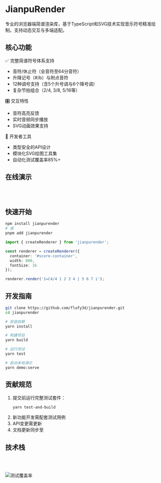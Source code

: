 # JianpuRender

专业的浏览器端简谱渲染库，基于TypeScript和SVG技术实现音乐符号精准绘制。支持动态交互与多端适配。

## 核心功能

✅ 完整简谱符号体系支持
- 音符/休止符（全音符至64分音符）
- 升降记号（#/b）与附点音符
- 12种调号支持（含5个升号调与6个降号调）
- 复杂节拍组合（2/4, 3/8, 5/16等）

🎛 交互特性
- 音符高亮反馈
- 实时音频同步播放
- SVG动画效果支持

🔧 开发者工具
- 类型安全的API设计
- 模块化SVG绘图工具集
- 自动化测试覆盖率85%+

## 在线演示

<mcurl name="基础符号演示" url="https://flufy3d.github.io/JianpuRender/basic_symbols.html"></mcurl>  
<mcurl name="动态音符演示" url="https://flufy3d.github.io/JianpuRender/active_notes.html"></mcurl>  
<mcurl name="SVG工具测试" url="https://flufy3d.github.io/JianpuRender/svg_tools_test.html"></mcurl>

## 快速开始

```bash
npm install jianpurender
# 或
pnpm add jianpurender
```

```typescript
import { createRenderer } from 'jianpurender';

const renderer = createRenderer({
  container: '#score-container',
  width: 800,
  fontSize: 16
});

renderer.render('1=C4/4 1 2 3 4 | 5 6 7 i');
```

## 开发指南

```bash
git clone https://github.com/flufy3d/jianpurender.git
cd jianpurender

# 安装依赖
yarn install

# 构建项目
yarn build

# 运行测试
yarn test

# 启动本地演示
yarn demo:serve
```

## 贡献规范

1. 提交前运行完整测试套件：
   ```bash
   yarn test-and-build
   ```
2. 新功能开发需配套测试用例
3. API变更需更新<mcfolder name="类型声明文件" path="/node/index.d.ts"></mcfolder>
4. 文档更新同步至<mcfolder name="API文档" path="/docs/"></mcfolder>

## 技术栈

<mcsymbol name="SVG绘图引擎" filename="svg_tools.ts" path="src/svg_tools.ts" startline="15" type="function"></mcsymbol>  
<mcsymbol name="乐谱解析器" filename="jianpu_model.ts" path="src/jianpu_model.ts" startline="42" type="class"></mcsymbol>  
<mcsymbol name="渲染管线" filename="jianpu_svg_render.ts" path="src/jianpu_svg_render.ts" startline="89" type="function"></mcsymbol>

![测试覆盖率](https://img.shields.io/badge/coverage-85%25-brightgreen)


